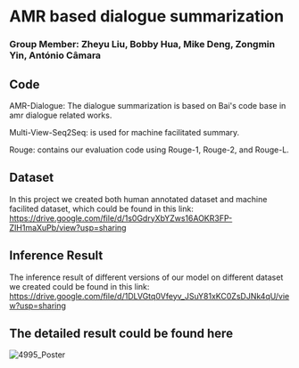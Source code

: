 # AMR based dialogue summarization
### Group Member: Zheyu Liu, Bobby Hua, Mike Deng, Zongmin Yin, António Câmara   

## Code 
AMR-Dialogue: 
The dialogue summarization is based on Bai's code base in amr dialogue related works.

Multi-View-Seq2Seq:
is used for machine facilitated summary.

Rouge:
contains our evaluation code using Rouge-1, Rouge-2, and Rouge-L.

## Dataset
In this project we created both human annotated dataset and machine facilited dataset, which could be found in this link:
https://drive.google.com/file/d/1s0GdryXbYZws16AOKR3FP-ZIH1maXuPb/view?usp=sharing

## Inference Result
The inference result of different versions of our model on different dataset we created could be found in this link:
https://drive.google.com/file/d/1DLVGtq0Vfeyv_JSuY81xKC0ZsDJNk4qU/view?usp=sharing

## The detailed result could be found here 
![4995_Poster](https://user-images.githubusercontent.com/46538726/172262864-e029e2c7-c746-4063-ba46-0b95a374444b.png)
